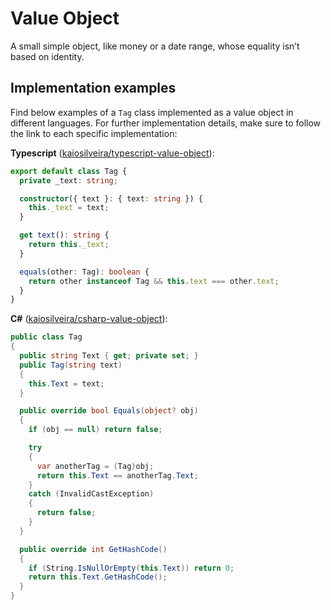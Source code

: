 # Value Object

A small simple object, like money or a date range, whose equality isn’t based on identity.

## Implementation examples

Find below examples of a `Tag` class implemented as a value object in different languages. For further implementation details, make sure to follow the link to each specific implementation:

**Typescript** ([kaiosilveira/typescript-value-object](https://github.com/kaiosilveira/typescript-value-object)):

```typescript
export default class Tag {
  private _text: string;

  constructor({ text }: { text: string }) {
    this._text = text;
  }

  get text(): string {
    return this._text;
  }

  equals(other: Tag): boolean {
    return other instanceof Tag && this.text === other.text;
  }
}
```

**C#** ([kaiosilveira/csharp-value-object](https://github.com/kaiosilveira/csharp-value-object)):

```csharp
public class Tag
{
  public string Text { get; private set; }
  public Tag(string text)
  {
    this.Text = text;
  }

  public override bool Equals(object? obj)
  {
    if (obj == null) return false;

    try
    {
      var anotherTag = (Tag)obj;
      return this.Text == anotherTag.Text;
    }
    catch (InvalidCastException)
    {
      return false;
    }
  }

  public override int GetHashCode()
  {
    if (String.IsNullOrEmpty(this.Text)) return 0;
    return this.Text.GetHashCode();
  }
}
```
